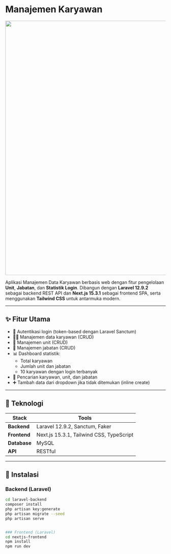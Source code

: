  # Manajemen Karyawan
  <img src="https://i.imgur.com/zK5EWcj.png" width="800"/>

Aplikasi Manajemen Data Karyawan berbasis web dengan fitur pengelolaan **Unit**, **Jabatan**, dan **Statistik Login**. Dibangun dengan **Laravel 12.9.2** sebagai backend REST API dan **Next.js 15.3.1** sebagai frontend SPA, serta menggunakan **Tailwind CSS** untuk antarmuka modern.

---

## ✨ Fitur Utama

- 🔐 Autentikasi login (token-based dengan Laravel Sanctum)
- 👨‍💼 Manajemen data karyawan (CRUD)
- 🏢 Manajemen unit (CRUD)
- 🧾 Manajemen jabatan (CRUD)
- 📊 Dashboard statistik:
  - Total karyawan
  - Jumlah unit dan jabatan
  - 10 karyawan dengan login terbanyak
- 🔎 Pencarian karyawan, unit, dan jabatan
- ➕ Tambah data dari dropdown jika tidak ditemukan (inline create)

---

## 🧱 Teknologi

| Stack       | Tools                         |
|-------------|-------------------------------|
| **Backend** | Laravel 12.9.2, Sanctum, Faker |
| **Frontend**| Next.js 15.3.1, Tailwind CSS, TypeScript |
| **Database**| MySQL             |
| **API**     | RESTful                       |

---

## 🚀 Instalasi

### Backend (Laravel)

```bash
cd laravel-backend
composer install
php artisan key:generate
php artisan migrate --seed
php artisan serve


### Frontend (Laravel)
cd nextjs-frontend
npm install
npm run dev
